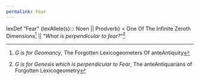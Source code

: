 ```yaml
---
permalink: Fear
---
```

lexDef "Fear" {lexAllele(s)::: Noen || Prodverb} < One Of The Infinite Zeroth Dimensions[^FearNoen] || "*What is perpendicular to fear?*"[^G]

[^FearNoen]: *G is for Geomancy*, The Forgotten Lexicogeometers Of anteAntiquity


[^G]: *G is for Genesis which is perpendicular to Fear*, The anteAntiquarians of Forgotten Lexicogeometry